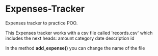 # Expenses-Tracker
Expenses tracker to practice POO.

This Expenses tracker works with a csv file called 'records.csv' which includes the next heads:
amount	category	date	description	id

In the method **add_expense()** you can change the name of the file
